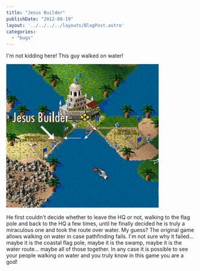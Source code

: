 ```yaml
---
title: "Jesus Builder"
publishDate: "2012-08-19"
layout: '../../../../layouts/BlogPost.astro'
categories: 
  - "bugs"
---
```


I'm not kidding here! This guy walked on water!

![](images/S2_road_bugs.png "S2_road_bugs")

He first couldn't decide whether to leave the HQ or not, walking to the flag pole and back to the HQ a few times, until he finally decided he is truly a miraculous one and took the route over water. My guess? The original game allows walking on water in case pathfinding fails. I'm not sure why it failed... maybe it is the coastal flag pole, maybe it is the swamp, maybe it is the water route... maybe all of those together. In any case it is possible to see your people walking on water and you truly know in this game you are a god!
